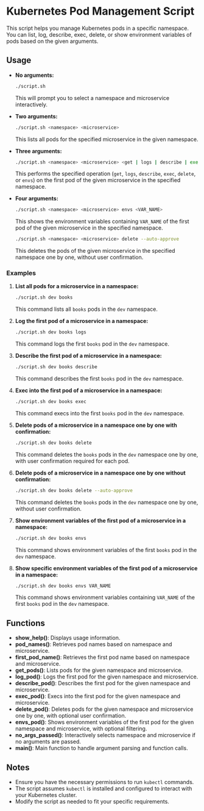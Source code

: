 # Kubernetes Pod Management Script

This script helps you manage Kubernetes pods in a specific namespace. You can list, log, describe, exec, delete, or show environment variables of pods based on the given arguments.

## Usage

* **No arguments:**
    
    ```bash
    ./script.sh
    ```
    
    This will prompt you to select a namespace and microservice interactively.
    
* **Two arguments:**
    
    ```bash
    ./script.sh <namespace> <microservice>
    ```
    
    This lists all pods for the specified microservice in the given namespace.
    
* **Three arguments:**
    
    ```bash
    ./script.sh <namespace> <microservice> <get | logs | describe | exec | delete | envs>
    ```
    
    This performs the specified operation (`get`, `logs`, `describe`, `exec`, `delete`, or `envs`) on the first pod of the given microservice in the specified namespace.

* **Four arguments:**
    
    ```bash
    ./script.sh <namespace> <microservice> envs <VAR_NAME>
    ```
    
    This shows the environment variables containing `VAR_NAME` of the first pod of the given microservice in the specified namespace.
    
    ```bash
    ./script.sh <namespace> <microservice> delete --auto-approve
    ```
    
    This deletes the pods of the given microservice in the specified namespace one by one, without user confirmation.
    
### Examples

1. **List all pods for a microservice in a namespace:**
    
    ```bash
    ./script.sh dev books
    ```
    
    This command lists all `books` pods in the `dev` namespace.
    
2. **Log the first pod of a microservice in a namespace:**
    
    ```bash
    ./script.sh dev books logs
    ```
    
    This command logs the first `books` pod in the `dev` namespace.
    
3. **Describe the first pod of a microservice in a namespace:**
    
    ```bash
    ./script.sh dev books describe
    ```
    
    This command describes the first `books` pod in the `dev` namespace.
    
4. **Exec into the first pod of a microservice in a namespace:**
    
    ```bash
    ./script.sh dev books exec
    ```
    
    This command execs into the first `books` pod in the `dev` namespace.
    
5. **Delete pods of a microservice in a namespace one by one with confirmation:**
    
    ```bash
    ./script.sh dev books delete
    ```
    
    This command deletes the `books` pods in the `dev` namespace one by one, with user confirmation required for each pod.
    
6. **Delete pods of a microservice in a namespace one by one without confirmation:**
    
    ```bash
    ./script.sh dev books delete --auto-approve
    ```
    
    This command deletes the `books` pods in the `dev` namespace one by one, without user confirmation.
    
7. **Show environment variables of the first pod of a microservice in a namespace:**
    
    ```bash
    ./script.sh dev books envs
    ```
    
    This command shows environment variables of the first `books` pod in the `dev` namespace.
    
8. **Show specific environment variables of the first pod of a microservice in a namespace:**
    
    ```bash
    ./script.sh dev books envs VAR_NAME
    ```
    
    This command shows environment variables containing `VAR_NAME` of the first `books` pod in the `dev` namespace.

## Functions

* **show_help()**: Displays usage information.
* **pod_names()**: Retrieves pod names based on namespace and microservice.
* **first_pod_name()**: Retrieves the first pod name based on namespace and microservice.
* **get_pods()**: Lists pods for the given namespace and microservice.
* **log_pod()**: Logs the first pod for the given namespace and microservice.
* **describe_pod()**: Describes the first pod for the given namespace and microservice.
* **exec_pod()**: Execs into the first pod for the given namespace and microservice.
* **delete_pod()**: Deletes pods for the given namespace and microservice one by one, with optional user confirmation.
* **envs_pod()**: Shows environment variables of the first pod for the given namespace and microservice, with optional filtering.
* **no_args_passed()**: Interactively selects namespace and microservice if no arguments are passed.
* **main()**: Main function to handle argument parsing and function calls.

## Notes

* Ensure you have the necessary permissions to run `kubectl` commands.
* The script assumes `kubectl` is installed and configured to interact with your Kubernetes cluster.
* Modify the script as needed to fit your specific requirements.
